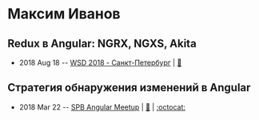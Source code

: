 # Максим Иванов

## Redux в Angular: NGRX, NGXS, Akita
- 2018 Aug 18 -- [WSD 2018 - Санкт-Петербург](https://www.youtube.com/watch?v=sxN5hmb2hdU)  | [:notebook:](https://wsd.events/2018/08/18/pres/redux-angular.pdf)  
## Стратегия обнаружения изменений в Angular
- 2018 Mar 22 -- [SPB Angular Meetup](https://youtu.be/2cV4i-g6Oxc)  | [:notebook:](https://docs.google.com/presentation/d/1QrnHoBEgHtj_a48QdHLme8Di-OHjtajmOxVC2WlNOvY/edit#slide=id.g26d86d3325_0_0) | [:octocat:](https://github.com/splincode/meetups/blob/master/2018/march/README.md) 
